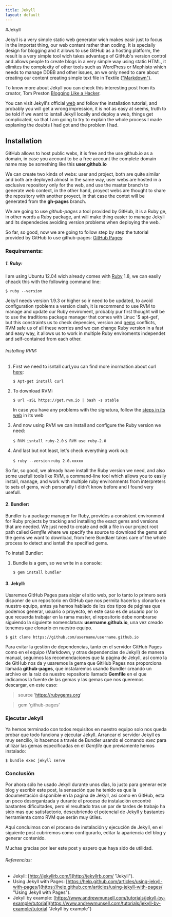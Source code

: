 ```yaml
---
title: Jekyll
layout: default
---
```

#Jekyll

Jekyll is a very simple static web generator wich makes easir just to focus in the importat thing, our web content rather than coding. It is specially design for blogging and it allows to use GitHub as a hosting platform, the result is a very simple tool wich takes advantage of GitHub's version control and allows people to create blogs in a very simple way using static HTML, it elimites the complexity of other tools such as WordPress or Mephisto which needs to manage DDBB and other issues, an we only need to care about creating our content creating simple text file in Textile (["Markdown"](http://es.wikipedia.org/wiki/Markdown "Markdown")).

To know more about Jekyll you can check this interesting post from its creator, Tom Preston [Blogging Like a Hacker](http://tom.preston-werner.com/2008/11/17/blogging-like-a-hacker.html "Blogging Like a Hacker").

You can visit Jekyll's official [web](http://jekyllrb.com/ "Jekyll") and follow the installation tutorial, and probably you will get a wrong impression, it is not as easy  at seems, truth to be told if we want to isntall Jekyll locally and deploy a web, things get complicated, so that I am going to try to explain the whole process I made explaning the doubts I had got and the problem I had.


## Installation

GitHub allows to host public webs, it is free and the use github.io as a domain, in case you account to be a free account the complete domain name may be something like this **user.github.io**

We can create two kinds of webs: user and project, both are quite similar and both are deployed almost in the same way, user webs are hosted in a exclusive repository only for the web, and use the master branch to generate web contect, in the other hand, proyect webs are thought to share the repository with another proyect, in that case the contet will be generated from the **gh-pages** branch.

We are going to use *github-pages* a tool provided by GitHub, it is a Ruby ge, in other words a Ruby package, ant will make thing easier to manage Jekyll and its dependecies avoiding version problems when deploying the web.

So far, so good, now we are going to follow step by step the tutorial provided by GitHub to use github-pages: [GitHub Pages](https://help.github.com/articles/using-jekyll-with-pages/ "GitHub Pages"):

### Requirements:

##### **1. Ruby**:

I am using Ubuntu 12.04 wich already comes with [Ruby](https://www.ruby-lang.org/es/ "Ruby") 1.8, we can easily cheack this with the following command line:

`$ ruby --version`

Jekyll needs version 1.9.3 or higher so ir need to be updated, to avoid configuration rpoblems a version clash, it is recommend to use RVM to manage and update our Ruby enviroment, probably pur first thought will be to use the traditiona package manager that comes with Linuc '$ apt-get', but this constraints us to check depencies, version and [gems](http://es.wikipedia.org/wiki/RubyGems "gems") conflicts, RVM safe us of all these worries and we can change Ruby version in a fast and easy way, it allows us to work in multiple Ruby enviroments independet and self-contained from each other.

###### Installing RVM:

1. First we need to isntall curl,you can find more inormation about curl [here](http://linux.about.com/od/commands/l/blcmdl1_curl.htm "curl"):

	`$ Apt-get install curl`

2. To download RVM:

    `$ url -sSL https://get.rvm.io | bash -s stable`

	In case you have any problems with the signatura, follow the [steps in its web](https://rvm.io/ "firma RVM") in its web

3. And now using RVM we can install and configure the Ruby version we need:

    `$ RVM isntall ruby-2.0`
	`$ RVM use ruby-2.0`

4. And last but not least, let's check everything work out:

    `$ ruby --version`
    `ruby 2.0.xxxxx`

So far, so good, we already have install the Ruby version we need, and also some usefull tools like RVM, a command-line tool which allows you to easily install, manage, and work with multiple ruby environments from interpreters to sets of gems, wich personally I didn't know before and I found very usefull.


#### **2. Bundler**:

Bundler is a package manager for Ruby, provides a consistent environment for Ruby projects by tracking and installing the exact gems and versions that are needed. We just need to create and edit a file in our project root path called *Gemfile* where we specify the source to download the gems and the gems we want to download, from here Bundlaer takes care of the whole process to detect and isntall the specified gems.

To install Bundler:

1. Bundle is a gem, so we write in a console:

	`$ gem install bundler`

#### **3. Jekyll**:

Usaremos GitHub Pages para alojar el sitio web, por lo tanto lo primero será disponer de un repositorio en GitHub que nos permita hacerlo y clonarlo en nuestro equipo, antes ya hemos hablado de los dos tipos de páginas que podemos generar, usuario o proyecto, en este caso es de usuario por lo que recuerda trabajar en la rama master, el repositorio debe nombrarse siguiendo la siguiente nomenclatura: **username.github.io**, una vez creado tenemos que clonarlo en nuestro equipo.

`$ git clone https://github.com/username/username.github.io`

Para evitar la gestión de dependencias, tanto en el servidor GitHub Pages como en el equipo (Markdown, y otras dependencias de Jekyll) de manera manual, seguimos las recomendaciones que la página de Jekyll, así como la de GitHub nos da y usaremos la gema que GitHub Pages nos proporciona llamada **github-pages**, que instalaremos usando Bundler creando un archivo en la raíz de nuestro repositorio llamado **Gemfile** en el que indicamos la fuente de las gemas y las gemas que nos queremos descargar, en este caso:

>  source 'https://rubygems.org'

>  gem 'github-pages'

### Ejecutar Jekyll

Ya hemos terminado con todos requisitos en nuestro equipo solo nos queda probar que todo funciona y ejecutar Jekyll.
Arrancar el servidor Jekyll es muy sencillo, lo hacemos a través de Bundler usando el comando *exec* para utilizar las gemas especificadas en el *Gemfile* que previamente hemos instalado:

`$ bundle exec jekyll serve`

### Conclusión
Por ahora sólo he usado Jekyll durante unos días, lo justo para generar este blog y escribir este post, la sensación que he tenido es que la documentación disponible en la pagina de Jekyll, así como en GitHub, esta un poco desorganizada y durante el proceso de instalación encontré bastantes dificultades, pero el resultado tras un par de tardes de trabajo ha sido mas que satisfactorio, descubriendo el potencial de Jekyll y bastantes herramienta como RVM que serán muy útiles.

Aquí concluimos con el proceso de instalación y ejecución de Jekyll, en el siguiente post cubriremos como configurarlo, editar la apariencia del blog y generar contenido.

Muchas gracias por leer este post y espero que haya sido de utilidad.

###### Referencias:

* Jekyll: [http://jekyllrb.com/](http://jekyllrb.com/ "Jekyll").
* Using Jekyll with Pages: [https://help.github.com/articles/using-jekyll-with-pages/](https://help.github.com/articles/using-jekyll-with-pages/ "Using Jekyll with Pages").
* Jekyll by example: [https://www.andrewmunsell.com/tutorials/jekyll-by-example/tutorial](https://www.andrewmunsell.com/tutorials/jekyll-by-example/tutorial "Jekyll by example")




